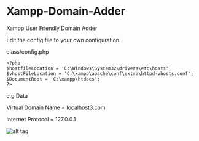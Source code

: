 Xampp-Domain-Adder
==================

Xampp User Friendly Domain Adder

Edit the config file to your own configuration.


class/config.php

```
<?php
$hostfileLocation = 'C:\Windows\System32\drivers\etc\hosts';
$vhostFileLocation = 'C:\xampp\apache\conf\extra\httpd-vhosts.conf';
$DocumentRoot = 'C:\xampp\htdocs';
?>

```

e.g Data

Virtual Domain Name = localhost3.com

Internet Protocol = 127.0.0.1

![alt tag](https://sc-cdn.scaleengine.net/i/68a940ec6ab8cfa818a46d8d843d8b32.png)
